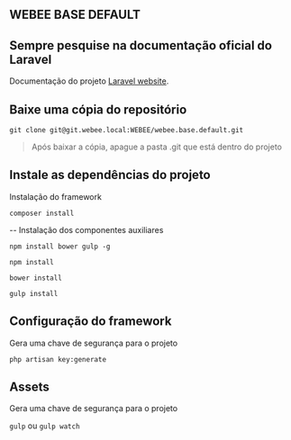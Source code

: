## WEBEE BASE DEFAULT

## Sempre pesquise na documentação oficial do Laravel
Documentação do projeto [Laravel website](http://laravel.com/docs).


## Baixe uma cópia do repositório

`git clone git@git.webee.local:WEBEE/webee.base.default.git`

> Após baixar a cópia, apague a pasta .git que está dentro do projeto


## Instale as dependências do projeto
Instalação do framework

`composer install`

--
Instalação dos componentes auxiliares

`npm install bower gulp -g`

`npm install`

`bower install`

`gulp install`

## Configuração do framework
Gera uma chave de segurança para o projeto

`php artisan key:generate`


## Assets
Gera uma chave de segurança para o projeto

`gulp` ou `gulp watch`
